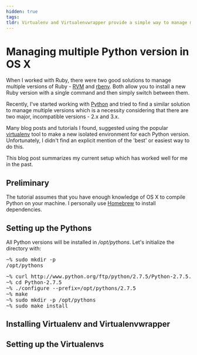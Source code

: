 ```yaml
---
hidden: true
tags:
tldr: Virtualenv and Virtualenvwrapper provide a simple way to manage multiple Python versions
---
```

# Managing multiple Python version in OS X

When I worked with Ruby, there were two good solutions to manage multiple versions of Ruby - [RVM](https://rvm.io/) and [rbenv](http://rbenv.org/). Both allow you to install a new Ruby version with a single command and then simply switch between them.

Recently, I've started working with [Python](http://www.python.org) and tried to find a similar solution to manage multiple versions which is a necessity considering that there are two major, incompatible versions - 2.x and 3.x.

Many blog posts and tutorials I found, suggested using the popular [virtualenv](http://www.virtualenv.org/en/latest/) tool to make a new isolated environment for each Python version. Unfortunately, I didn't find an explicit mention of the 'best' or easiest way to do this.

This blog post summarizes my current setup which has worked well for me in the past.

## Preliminary

The tutorial assumes that you have enough knowledge of OS X to compile Python on your machine. I personally use [Homebrew](http://brew.sh) to install dependencies.

## Setting up the Pythons

All Python versions will be installed in _/opt/pythons_. Let's initialize the directory with:<div class="codehilite"><pre><div class="nn">~% sudo mkdir -p /opt/pythons</div></pre></div>


<div class="codehilite"><pre><div class="nn">~% curl http://www.python.org/ftp/python/2.7.5/Python-2.7.5.tgz | tar xvzf -<br/>~% cd Python-2.7.5<br/>~% ./configure --prefix=/opt/pythons/2.7.5<br/>~% make<br/>~% sudo mkdir -p /opt/pythons<br/>~% sudo make install</div></pre></div>


## Installing Virtualenv and Virtualenvwrapper

## Setting up the Virtualenvs
